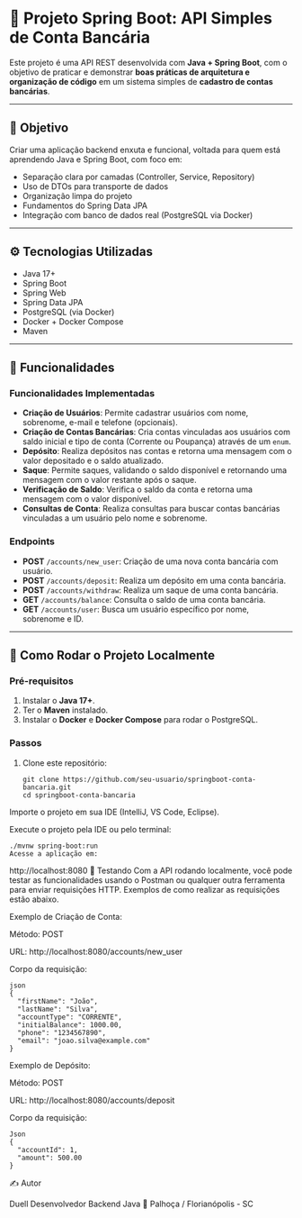# 💼 Projeto Spring Boot: API Simples de Conta Bancária

Este projeto é uma API REST desenvolvida com **Java + Spring Boot**, com o objetivo de praticar e demonstrar **boas práticas de arquitetura e organização de código** em um sistema simples de **cadastro de contas bancárias**.

---

## 🎯 Objetivo

Criar uma aplicação backend enxuta e funcional, voltada para quem está aprendendo Java e Spring Boot, com foco em:

- Separação clara por camadas (Controller, Service, Repository)
- Uso de DTOs para transporte de dados
- Organização limpa do projeto
- Fundamentos do Spring Data JPA
- Integração com banco de dados real (PostgreSQL via Docker)

---

## ⚙️ Tecnologias Utilizadas

- Java 17+
- Spring Boot
- Spring Web
- Spring Data JPA
- PostgreSQL (via Docker)
- Docker + Docker Compose
- Maven

---

## 🧪 Funcionalidades

### Funcionalidades Implementadas

- **Criação de Usuários**: Permite cadastrar usuários com nome, sobrenome, e-mail e telefone (opcionais).
- **Criação de Contas Bancárias**: Cria contas vinculadas aos usuários com saldo inicial e tipo de conta (Corrente ou Poupança) através de um `enum`.
- **Depósito**: Realiza depósitos nas contas e retorna uma mensagem com o valor depositado e o saldo atualizado.
- **Saque**: Permite saques, validando o saldo disponível e retornando uma mensagem com o valor restante após o saque.
- **Verificação de Saldo**: Verifica o saldo da conta e retorna uma mensagem com o valor disponível.
- **Consultas de Conta**: Realiza consultas para buscar contas bancárias vinculadas a um usuário pelo nome e sobrenome.

### Endpoints

- **POST** `/accounts/new_user`: Criação de uma nova conta bancária com usuário.
- **POST** `/accounts/deposit`: Realiza um depósito em uma conta bancária.
- **POST** `/accounts/withdraw`: Realiza um saque de uma conta bancária.
- **GET** `/accounts/balance`: Consulta o saldo de uma conta bancária.
- **GET** `/accounts/user`: Busca um usuário específico por nome, sobrenome e ID.

---

## 🏁 Como Rodar o Projeto Localmente

### Pré-requisitos

1. Instalar o **Java 17+**.
2. Ter o **Maven** instalado.
3. Instalar o **Docker** e **Docker Compose** para rodar o PostgreSQL.

### Passos

1. Clone este repositório:
   ```
   git clone https://github.com/seu-usuario/springboot-conta-bancaria.git
   cd springboot-conta-bancaria
   ```
Importe o projeto em sua IDE (IntelliJ, VS Code, Eclipse).

Execute o projeto pela IDE ou pelo terminal:

```
./mvnw spring-boot:run
Acesse a aplicação em:
```
http://localhost:8080
🚀 Testando
Com a API rodando localmente, você pode testar as funcionalidades usando o Postman ou qualquer outra ferramenta para enviar requisições HTTP. Exemplos de como realizar as requisições estão abaixo.

Exemplo de Criação de Conta:

Método: POST

URL: http://localhost:8080/accounts/new_user

Corpo da requisição:

```
json
{
  "firstName": "João",
  "lastName": "Silva",
  "accountType": "CORRENTE",
  "initialBalance": 1000.00,
  "phone": "1234567890",
  "email": "joao.silva@example.com"
}
```
Exemplo de Depósito:

Método: POST

URL: http://localhost:8080/accounts/deposit

Corpo da requisição:

```
Json
{
  "accountId": 1,
  "amount": 500.00
}
```
✍️ Autor

Duell
Desenvolvedor Backend Java
📍 Palhoça / Florianópolis - SC

